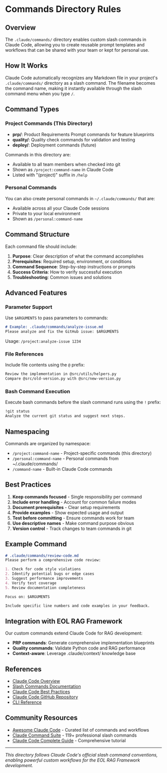 # Commands Directory Rules

## Overview

The `.claude/commands/` directory enables custom slash commands in Claude Code, allowing you to create reusable prompt templates and workflows that can be shared with your team or kept for personal use.

## How It Works

Claude Code automatically recognizes any Markdown file in your project's `.claude/commands/` directory as a slash command. The filename becomes the command name, making it instantly available through the slash command menu when you type `/`.

## Command Types

### Project Commands (This Directory)

- **prp/**: Product Requirements Prompt commands for feature blueprints
- **quality/**: Quality check commands for validation and testing
- **deploy/**: Deployment commands (future)

Commands in this directory are:

- Available to all team members when checked into git
- Shown as `/project:command-name` in Claude Code
- Listed with "(project)" suffix in `/help`

### Personal Commands

You can also create personal commands in `~/.claude/commands/` that are:

- Available across all your Claude Code sessions
- Private to your local environment
- Shown as `/personal:command-name`

## Command Structure

Each command file should include:

1. **Purpose**: Clear description of what the command accomplishes
2. **Prerequisites**: Required setup, environment, or conditions
3. **Command Sequence**: Step-by-step instructions or prompts
4. **Success Criteria**: How to verify successful execution
5. **Troubleshooting**: Common issues and solutions

## Advanced Features

### Parameter Support

Use `$ARGUMENTS` to pass parameters to commands:

```markdown
# Example: .claude/commands/analyze-issue.md
Please analyze and fix the GitHub issue: $ARGUMENTS
```

Usage: `/project:analyze-issue 1234`

### File References

Include file contents using the `@` prefix:

```markdown
Review the implementation in @src/utils/helpers.py
Compare @src/old-version.py with @src/new-version.py
```

### Bash Command Execution

Execute bash commands before the slash command runs using the `!` prefix:

```markdown
!git status
Analyze the current git status and suggest next steps.
```

## Namespacing

Commands are organized by namespace:

- `/project:command-name` - Project-specific commands (this directory)
- `/personal:command-name` - Personal commands from ~/.claude/commands/
- `/command-name` - Built-in Claude Code commands

## Best Practices

1. **Keep commands focused** - Single responsibility per command
2. **Include error handling** - Account for common failure modes
3. **Document prerequisites** - Clear setup requirements
4. **Provide examples** - Show expected usage and output
5. **Test before committing** - Ensure commands work for team
6. **Use descriptive names** - Make command purpose obvious
7. **Version control** - Track changes to team commands in git

## Example Command

```markdown
# .claude/commands/review-code.md
Please perform a comprehensive code review:

1. Check for code style violations
2. Identify potential bugs or edge cases
3. Suggest performance improvements
4. Verify test coverage
5. Review documentation completeness

Focus on: $ARGUMENTS

Include specific line numbers and code examples in your feedback.
```

## Integration with EOL RAG Framework

Our custom commands extend Claude Code for RAG development:

- **PRP commands**: Generate comprehensive implementation blueprints
- **Quality commands**: Validate Python code and RAG performance
- **Context-aware**: Leverage .claude/context/ knowledge base

## References

- [Claude Code Overview](https://docs.anthropic.com/en/docs/claude-code/overview)
- [Slash Commands Documentation](https://docs.anthropic.com/en/docs/claude-code/slash-commands)
- [Claude Code Best Practices](https://www.anthropic.com/engineering/claude-code-best-practices)
- [Claude Code GitHub Repository](https://github.com/anthropics/claude-code)
- [CLI Reference](https://docs.anthropic.com/en/docs/claude-code/cli-reference)

## Community Resources

- [Awesome Claude Code](https://github.com/hesreallyhim/awesome-claude-code) - Curated list of commands and workflows
- [Claude Command Suite](https://github.com/qdhenry/Claude-Command-Suite) - 119+ professional slash commands
- [Claude Code Complete Guide](https://www.siddharthbharath.com/claude-code-the-complete-guide/) - Comprehensive tutorial

---

*This directory follows Claude Code's official slash command conventions, enabling powerful custom workflows for the EOL RAG Framework development.*
